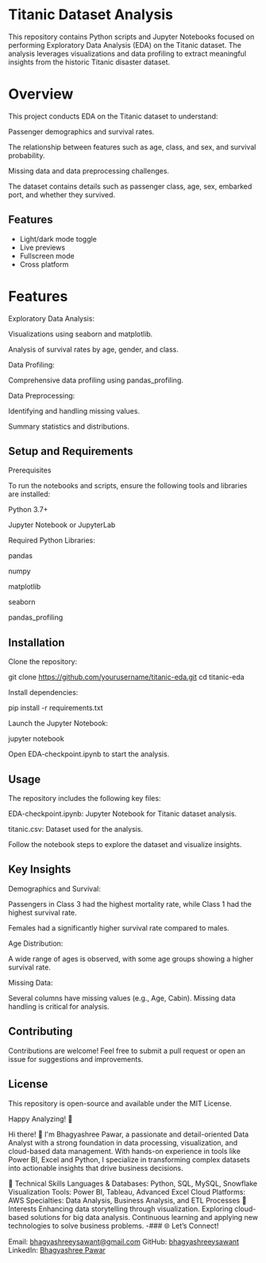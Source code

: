 
# Titanic Dataset Analysis

This repository contains Python scripts and Jupyter Notebooks focused on performing Exploratory Data Analysis (EDA) on the Titanic dataset. The analysis leverages visualizations and data profiling to extract meaningful insights from the historic Titanic disaster dataset.

# Overview

This project conducts EDA on the Titanic dataset to understand:

Passenger demographics and survival rates.

The relationship between features such as age, class, and sex, and survival probability.

Missing data and data preprocessing challenges.

The dataset contains details such as passenger class, age, sex, embarked port, and whether they survived.


## Features

- Light/dark mode toggle
- Live previews
- Fullscreen mode
- Cross platform

# Features

Exploratory Data Analysis:

Visualizations using seaborn and matplotlib.

Analysis of survival rates by age, gender, and class.

Data Profiling:

Comprehensive data profiling using pandas_profiling.

Data Preprocessing:

Identifying and handling missing values.

Summary statistics and distributions.
## Setup and Requirements

Prerequisites

To run the notebooks and scripts, ensure the following tools and libraries are installed:

Python 3.7+

Jupyter Notebook or JupyterLab

Required Python Libraries:

pandas

numpy

matplotlib

seaborn

pandas_profiling


## Installation

Clone the repository:

git clone https://github.com/yourusername/titanic-eda.git
cd titanic-eda

Install dependencies:

pip install -r requirements.txt

Launch the Jupyter Notebook:

jupyter notebook

Open EDA-checkpoint.ipynb to start the analysis.
## Usage

The repository includes the following key files:

EDA-checkpoint.ipynb: Jupyter Notebook for Titanic dataset analysis.

titanic.csv: Dataset used for the analysis.

Follow the notebook steps to explore the dataset and visualize insights.

## Key Insights

Demographics and Survival:

Passengers in Class 3 had the highest mortality rate, while Class 1 had the highest survival rate.

Females had a significantly higher survival rate compared to males.

Age Distribution:

A wide range of ages is observed, with some age groups showing a higher survival rate.

Missing Data:

Several columns have missing values (e.g., Age, Cabin). Missing data handling is critical for analysis.
## Contributing

Contributions are welcome! Feel free to submit a pull request or open an issue for suggestions and improvements.


## License

This repository is open-source and available under the MIT License.

Happy Analyzing! 🚢


Hi there! 👋
I'm Bhagyashree Pawar, a passionate and detail-oriented Data Analyst with a strong foundation in data processing, visualization, and cloud-based data management. With hands-on experience in tools like Power BI, Excel and Python, I specialize in transforming complex datasets into actionable insights that drive business decisions.

🔧 Technical Skills
Languages & Databases: Python, SQL, MySQL, Snowflake
Visualization Tools: Power BI, Tableau, Advanced Excel
Cloud Platforms: AWS
Specialties: Data Analysis, Business Analysis, and ETL Processes
🚀 Interests
Enhancing data storytelling through visualization.
Exploring cloud-based solutions for big data analysis.
Continuous learning and applying new technologies to solve business problems.
-### 🌐 Let’s Connect!

Email: bhagyashreeysawant@gmail.com
GitHub: [bhagyashreeysawant](https://github.com/bhagyashreeysawant)  
LinkedIn: [Bhagyashree Pawar](https://www.linkedin.com/in/bhagyashree-pawar-05a45983/)

